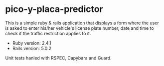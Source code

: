 # pico-y-placa-predictor
This is a simple ruby & rails application that displays a form where the user is asked to enter his/her vehicle's license plate number, date and time to check if the traffic restriction applies to it.

- Ruby version: 2.4.1
- Rails version: 5.0.2

Unit tests hanled with RSPEC, Capybara and Guard.